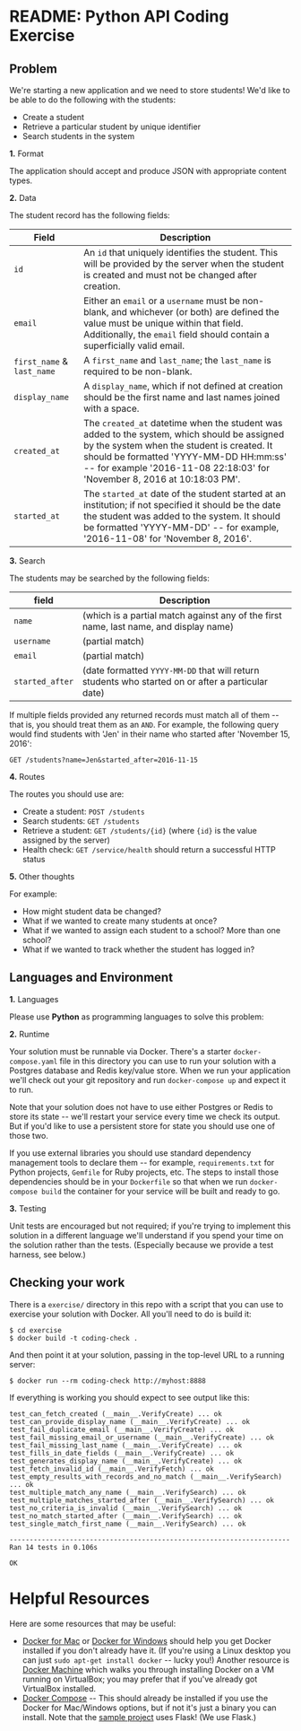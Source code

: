 # README: Python API Coding Exercise

## Problem

We're starting a new application and we need to store students! We'd like to be
able to do the following with the students:

- Create a student
- Retrieve a particular student by unique identifier
- Search students in the system

**1.** Format

The application should accept and produce JSON with appropriate content types.

**2.** Data

The student record has the following fields:

| Field | Description |
| ---- | ------ |
| `id` | An `id` that uniquely identifies the student. This will be provided by the server when the student is created and must not be changed after creation. |
| `email` | Either an `email` or a `username` must be non-blank, and whichever (or both) are defined the value must be unique within that field. Additionally, the `email` field should contain a superficially valid email.|
|`first_name` & `last_name`| A `first_name` and `last_name`; the `last_name` is required to be non-blank.|
|`display_name`| A `display_name`, which if not defined at creation should be the first name and last names joined with a space.|
|`created_at`|The `created_at` datetime when the student was added to the system, which should be assigned by the system when the student is created. It should be formatted 'YYYY-MM-DD HH:mm:ss' -- for example '2016-11-08 22:18:03' for 'November 8, 2016 at 10:18:03 PM'.|
|`started_at`|The `started_at` date of the student started at an institution; if not specified it should be the date the student was added to the system. It should be formatted 'YYYY-MM-DD' -- for example, '2016-11-08' for 'November 8, 2016'.|

**3.** Search

The students may be searched by the following fields:

|field|Description|
|----|------|
|`name`| (which is a partial match against any of the first name, last name, and display name)|
|`username`| (partial match)|
|`email`| (partial match)|
|`started_after`| (date formatted `YYYY-MM-DD` that will return students who started on or after a particular date)|

If multiple fields provided any returned records must match all of them 
-- that is, you should treat them as an `AND`. For example, the following query would find students with 'Jen' in their name who started after 'November 15, 2016':

```
GET /students?name=Jen&started_after=2016-11-15
```

**4.** Routes

The routes you should use are:

- Create a student: `POST /students`
- Search students: `GET /students`
- Retrieve a student: `GET /students/{id}` (where `{id}` is the value assigned
  by the server)
- Health check: `GET /service/health` should return a successful HTTP status

**5.** Other thoughts

For example:

- How might student data be changed?
- What if we wanted to create many students at once?
- What if we wanted to assign each student to a school? More than one school?
- What if we wanted to track whether the student has logged in?

## Languages and Environment

**1.** Languages

Please use **Python** as programming languages to solve this problem:

**2.** Runtime

Your solution must be runnable via Docker. There's a starter
`docker-compose.yaml` file in this directory you can use to run your solution
with a Postgres database and Redis key/value store. When we run your
application we'll check out your git repository and run `docker-compose up` and
expect it to run.

Note that your solution does not have to use either Postgres or Redis to store its
state -- we'll restart your service every time we check its output. But if
you'd like to use a persistent store for state you should use one of those two.

If you use external libraries you should use standard dependency management
tools to declare them -- for example, `requirements.txt` for Python projects,
`Gemfile` for Ruby projects, etc. The steps to install those dependencies
should be in your `Dockerfile` so that when we run `docker-compose build` the
container for your service will be built and ready to go.

**3.** Testing

Unit tests are encouraged but not required; if you're trying to implement this
solution in a different language we'll understand if you spend your time on the
solution rather than the tests. (Especially because we provide a test harness,
see below.)

## Checking your work

There is a `exercise/` directory in this repo with a script that you can use to
exercise your solution with Docker. All you'll need to do is build it:

```
$ cd exercise
$ docker build -t coding-check .
```

And then point it at your solution, passing in the top-level URL to a running
server:

```
$ docker run --rm coding-check http://myhost:8888
```

If everything is working you should expect to see output like this:

```
test_can_fetch_created (__main__.VerifyCreate) ... ok
test_can_provide_display_name (__main__.VerifyCreate) ... ok
test_fail_duplicate_email (__main__.VerifyCreate) ... ok
test_fail_missing_email_or_username (__main__.VerifyCreate) ... ok
test_fail_missing_last_name (__main__.VerifyCreate) ... ok
test_fills_in_date_fields (__main__.VerifyCreate) ... ok
test_generates_display_name (__main__.VerifyCreate) ... ok
test_fetch_invalid_id (__main__.VerifyFetch) ... ok
test_empty_results_with_records_and_no_match (__main__.VerifySearch) ... ok
test_multiple_match_any_name (__main__.VerifySearch) ... ok
test_multiple_matches_started_after (__main__.VerifySearch) ... ok
test_no_criteria_is_invalid (__main__.VerifySearch) ... ok
test_no_match_started_after (__main__.VerifySearch) ... ok
test_single_match_first_name (__main__.VerifySearch) ... ok

----------------------------------------------------------------------
Ran 14 tests in 0.106s

OK
```


# Helpful Resources

Here are some resources that may be useful:

- [Docker for Mac](https://docs.docker.com/docker-for-mac/) or
  [Docker for Windows](https://docs.docker.com/docker-for-windows/) should
  help you get Docker installed if you don't already have it. (If you're using
  a Linux desktop you can just `sudo apt-get install docker` -- lucky you!)
  Another resource is [Docker Machine](https://docs.docker.com/machine/) which
  walks you through installing Docker on a VM running on VirtualBox; you may
  prefer that if you've already got VirtualBox installed.
- [Docker Compose](https://docs.docker.com/compose/) -- This should already be
  installed if you use the Docker for Mac/Windows options, but if not it's just
  a binary you can install. Note that the
  [sample project](https://docs.docker.com/compose/gettingstarted/) uses Flask!
  (We use Flask.)
